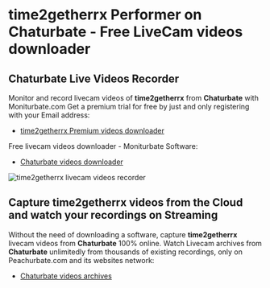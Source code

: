 # time2getherrx Performer on Chaturbate - Free LiveCam videos downloader

## Chaturbate Live Videos Recorder

Monitor and record livecam videos of **time2getherrx** from **Chaturbate** with Moniturbate.com
Get a premium trial for free by just and only registering with your Email address:
* [time2getherrx Premium videos downloader](https://moniturbate.com/request-demo-licence-key.html)

Free livecam videos downloader - Moniturbate Software:
* [Chaturbate videos downloader](https://moniturbate.com/moniturbate-download-software.html)

![time2getherrx livecam videos recorder](https://peachurnet.com/templates/moniturbate-software.png)


## Capture time2getherrx videos from the Cloud and watch your recordings on Streaming

Without the need of downloading a software, capture **time2getherrx** livecam videos from **Chaturbate** 100% online.
Watch Livecam archives from **Chaturbate** unlimitedly from thousands of existing recordings, only on Peachurbate.com and its websites network:
* [Chaturbate videos archives](https://peachurnet.com/)